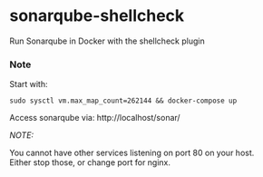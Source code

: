 # sonarqube-shellcheck

Run Sonarqube in Docker with the shellcheck plugin

### Note
Start with:

```
sudo sysctl vm.max_map_count=262144 && docker-compose up
```


Access sonarqube via:
http://localhost/sonar/


*NOTE:*

You cannot have other services listening on port 80 on your host.<br>
Either stop those, or change port for nginx.
